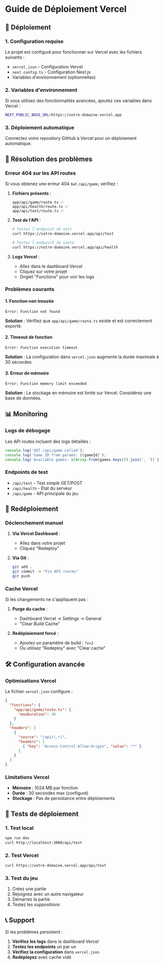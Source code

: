 # Guide de Déploiement Vercel

## 🚀 Déploiement

### 1. Configuration requise

Le projet est configuré pour fonctionner sur Vercel avec les fichiers suivants :

- `vercel.json` - Configuration Vercel
- `next.config.ts` - Configuration Next.js
- Variables d'environnement (optionnelles)

### 2. Variables d'environnement

Si vous utilisez des fonctionnalités avancées, ajoutez ces variables dans Vercel :

```bash
NEXT_PUBLIC_BASE_URL=https://votre-domaine.vercel.app
```

### 3. Déploiement automatique

Connectez votre repository GitHub à Vercel pour un déploiement automatique.

## 🔧 Résolution des problèmes

### Erreur 404 sur les API routes

Si vous obtenez une erreur 404 sur `/api/game`, vérifiez :

1. **Fichiers présents** :
   ```
   app/api/game/route.ts ✅
   app/api/health/route.ts ✅
   app/api/test/route.ts ✅
   ```

2. **Test de l'API** :
   ```bash
   # Testez l'endpoint de test
   curl https://votre-domaine.vercel.app/api/test
   
   # Testez l'endpoint de santé
   curl https://votre-domaine.vercel.app/api/health
   ```

3. **Logs Vercel** :
   - Allez dans le dashboard Vercel
   - Cliquez sur votre projet
   - Onglet "Functions" pour voir les logs

### Problèmes courants

#### 1. **Fonction non trouvée**
```
Error: Function not found
```
**Solution** : Vérifiez que `app/api/game/route.ts` existe et est correctement exporté.

#### 2. **Timeout de fonction**
```
Error: Function execution timeout
```
**Solution** : La configuration dans `vercel.json` augmente la durée maximale à 30 secondes.

#### 3. **Erreur de mémoire**
```
Error: Function memory limit exceeded
```
**Solution** : Le stockage en mémoire est limité sur Vercel. Considérez une base de données.

## 📊 Monitoring

### Logs de débogage

Les API routes incluent des logs détaillés :

```typescript
console.log('GET /api/game called');
console.log(`Game ID from params: ${gameId}`);
console.log(`Available games: ${Array.from(games.keys()).join(', ')}`);
```

### Endpoints de test

- `/api/test` - Test simple GET/POST
- `/api/health` - État du serveur
- `/api/game` - API principale du jeu

## 🔄 Redéploiement

### Déclenchement manuel

1. **Via Vercel Dashboard** :
   - Allez dans votre projet
   - Cliquez "Redeploy"

2. **Via Git** :
   ```bash
   git add .
   git commit -m "Fix API routes"
   git push
   ```

### Cache Vercel

Si les changements ne s'appliquent pas :

1. **Purge du cache** :
   - Dashboard Vercel → Settings → General
   - "Clear Build Cache"

2. **Redéploiement forcé** :
   - Ajoutez un paramètre de build : `?v=2`
   - Ou utilisez "Redeploy" avec "Clear cache"

## 🛠️ Configuration avancée

### Optimisations Vercel

Le fichier `vercel.json` configure :

```json
{
  "functions": {
    "app/api/game/route.ts": {
      "maxDuration": 30
    }
  },
  "headers": [
    {
      "source": "/api/(.*)",
      "headers": [
        { "key": "Access-Control-Allow-Origin", "value": "*" }
      ]
    }
  ]
}
```

### Limitations Vercel

- **Mémoire** : 1024 MB par fonction
- **Durée** : 30 secondes max (configuré)
- **Stockage** : Pas de persistance entre déploiements

## 🎯 Tests de déploiement

### 1. Test local
```bash
npm run dev
curl http://localhost:3000/api/test
```

### 2. Test Vercel
```bash
curl https://votre-domaine.vercel.app/api/test
```

### 3. Test du jeu
1. Créez une partie
2. Rejoignez avec un autre navigateur
3. Démarrez la partie
4. Testez les suppositions

## 📞 Support

Si les problèmes persistent :

1. **Vérifiez les logs** dans le dashboard Vercel
2. **Testez les endpoints** un par un
3. **Vérifiez la configuration** dans `vercel.json`
4. **Redéployez** avec cache vidé 